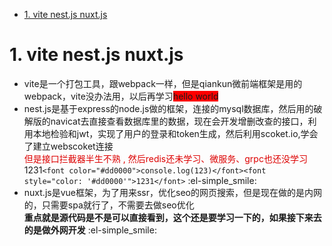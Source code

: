 
* [1. vite nest.js nuxt.js](#vite-nest.js-nuxt.js)
# 1. vite nest.js nuxt.js
 - vite是一个打包工具，跟webpack一样，但是qiankun微前端框架是用的webpack，vite没办法用，以后再学习<font style="background:red">hello world</font>  
 - nest.js是基于express的node.js做的框架，连接的mysql数据库，然后用的破解版的navicat去直接查看数据库里的数据，现在会开发增删改查的接口，利用本地检验和jwt，实现了用户的登录和token生成，然后利用scoket.io,学会了建立webscoket连接<br><font color="#dd0000">但是接口拦截器半生不熟 , 然后redis还未学习、微服务、grpc也还没学习</font><font style="color: '#dd0000'">1231</font>`<font color="#dd0000">console.log(123)</font><font style="color: '#dd0000'">1231</font>` :el-simple_smile:
 - nuxt.js是vue框架，为了用来ssr，优化seo的网页搜索，但是现在做的是内网的，只需要spa就行了，不需要去做seo优化<br>
**重点就是源代码是不是可以直接看到，这个还是要学习一下的，如果接下来去的是做外网开发**
:el-simple_smile:
